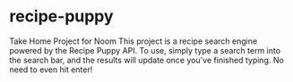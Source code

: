 # recipe-puppy
Take Home Project for Noom
This project is a recipe search engine powered by the Recipe Puppy API. To use, simply type a search term into the search bar, and the results will update once you've finished typing. No need to even hit enter!
